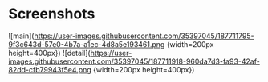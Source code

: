 # Screenshots
![main](https://user-images.githubusercontent.com/35397045/187711795-9f3c643d-57e0-4b7a-a1ec-4d8a5e193461.png {width=200px height=400px}) 
![detail](https://user-images.githubusercontent.com/35397045/187711918-960da7d3-fa93-42af-82dd-cfb79943f5e4.png {width=200px height=400px})
